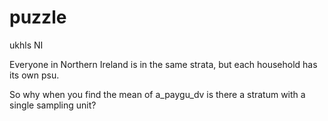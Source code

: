 # puzzle
ukhls NI 

Everyone in Northern Ireland is in the same strata, but each household has
its own psu.

So why when you find the mean of a_paygu_dv is there a stratum with a
single sampling unit?
